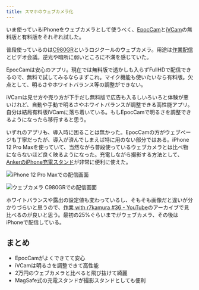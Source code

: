 ```yaml
---
title: スマホのウェブカメラ化
---
```

いま使っているiPhoneをウェブカメラとして使うべく、[EpocCam](https://www.elgato.com/ja/epoccam)と[iVCam](https://www.e2esoft.com/ivcam/)の無料版と有料版をそれぞれ試した。

普段使っているのは[C980GR](https://r7kamura.com/articles/2020-09-23-web-camera)というロジクールのウェブカメラ。用途は[作業配信](https://www.youtube.com/c/r7kamura)とビデオ会議。逆光や暗所に弱いところに不満を感じていた。

EpocCamは安心のアプリ。現在では無料版で透かしも入らずFullHDで配信できるので、無料で試してみるならまずこれ。マイク機能も使いたいなら有料版。欠点として、明るさやホワイトバランス等の調整ができない。

iVCamは見せ方や売り方が下手だし無料版で広告も入るしいろいろと体験が悪いけれど、自動や手動で明るさやホワイトバランスが調整できる高性能アプリ。自分は結局有料版iVCamに落ち着いている。もしEpocCamで明るさを調整できるようになったら移行すると思う。

いずれのアプリも、導入時に困ることは無かった。EpocCamの方がウェブページも丁寧だったが、導入が済んでしまえば特に用のない部分ではある。iPhone 12 Pro Maxを使っていて、当然ながら普段使っているウェブカメラとは比べ物にならないほど良く映るようになった。充電しながら撮影する方法として、[AnkerのiPhone充電スタンド](https://r7kamura.com/articles/2021-09-06-anker-iphone-stand)が非常に便利に使えた。

![](https://lh3.googleusercontent.com/docs/ADP-6oHypZnU2KrQJbmrIbb9lCFrhJtql8_XAtu3w3fglR3DCRylj4mO84MnWqE0NSkmx_68251tpVIWmeD4qQfM1sMho8bA4MxX_QEWVaWHBxDnUChVuGjvfIeC8nnqGY-TC-njsmrOVMzPw5hP5Ja-fkSn-2ObSnhSEIqPEjX_WRNVwDgRh6Fw7WQda-ih_afFG-ghpJ95MJJD9f7a0G5ktyH_AxXXrjdRCmq888tsz-jb3pZKeO61b6kVhXPPViEhITp1im5ASa4ChtwLY-zLuxgs065oI66ArTqfU-K4TxmQKkCZdX9PUNwQMXWulw-4gvyLqCyAuwLBJ2NNNIqgNjYHOS4UlJDeOKPps7K_9LUGt8EL8t4bd9F-2koAwbIGw99aTzSPomX26mabHrIYwatL22ySrc0O8rEQ7EUe2JbHDgOqA2aKUlke9HrcJ1Er-nLA8SjCGVngil8JaDPGFPnn24qlqw7vlOgZYLexJ4evqmlPoyMtYa9X9OD69hZnnoZ8E3dS2wXe6Lmn8rB2lkS5eqDSj3TVFgS3zV8QkE-owCLB1HI5QQGuva0Un5eNnzyp0TTeW2gk_IVTKVXFekZLQa4CtxqOq6HkWyHkN52yqAxhNSaElHvXlbLnPAhmIE4rpoTE30KG-2ceqPlq-B3HeNECEjDxyNZ06UkTEGLNqnNXj7FSFIsgzYDSOkNh_q6Gwa-yGrXYhxyleOqseiw6zvqjcD0v23bGD52s3tyAMAsXCkHkzhFR9OAlSYjioO9k1uu4JmMrSaWn_2cfOkXZ61Y1EjMVTO-NfdiOFWto_2i1xmSYmAJr1eg1oy3f37XjnF87oIzCKl4WAELszLdaRB24BnJCiKwDeFY1qWGmwhUaCm46Xyj33CeQvnlwQS0LszKm8FdRC2zVHCdi_T7YbANqDokjecYFvq_a-cBqJT8U4mluvn1GS9JIaNuMRvUfQSpeHc5phpW8besVcsrrnuee6yCMtIB6HrFBjbJExvpK7b0JJi1lBn-ibUfVD-YYObzMKhnrIO3KbXTPyZDUrT8uRuZ4oOkqre9aIQSD4so1F0oIbo2cteERncxQui_BpvMPICbCgwQG8mkBpv4DgScieGRNPQe9AtKZ9fXuRTxMLbqNz5jwyB4TBFWQk6kb8sO6fCYBNt3uJLcnVo7K2mBvmzXJrD6E16T-ipVXPj3dQ7qae19kBQ26Y3araCCrEUuNstn-ATK0pJuX5v9TW3RLgCtJcLnrni_XnPpAFEZ5 "iPhone 12 Pro Maxでの配信画面")

![](https://lh3.googleusercontent.com/docs/ADP-6oGwuRfKj7ZPd1AUZxex8fvcTCCzppylZFH77raqK1_Ygu-2f8wmMgdpXWOxA6tNldFviV39J5cQVuYEIuzFnva2XSdldJM9LbXkxvR0_UINuYtHOA0aiH2NZERWMA8q_lmqe-yfm69v7QhRvtXqsGgLpR14UdzSioicOa73YWtz5zn3rQu_hu9XVqrSfJ_LsIbHxf0eHSG8UGww9_vu1vRwQktq1fcbC2UZgQ4yNrrV2GpbBVqIhuNBYQ-KXX1-xQbInAEC1DiOZiIkynpwwNX4uBtWbFIcxGu3Ov9dD-tDIxYkNPazAj46aMpW54benZdUSv0FG777ZgQoMwZmjbpc_Gx0ZA59mXC_6gySl7DLpV9QXVJfHePtxMcvhvPpNeA5Tu_XBfM1ScPdfRSnkJajqJSV52wHzgpxOdIg02ZXINWGnuubRRudttZXoUBTokdbpl67xi4n0Jn57Zkk4O4TUXMAy15fh2x0ODhHdPRdz7V6MxQ2Qf8ytYRz6PlIbx_KlwZF8lsY6we0E3oZXocZ4URp6r4DbGMN836-8BGHhydOTFrOjdC-r8Y4X5Jf6UPE3I9JVH-C8f_dTMQh6ZN9VjjN8g5bf3ZbZibBgnew9BVnJC62BFvnQCvAKrJAlaJQ4KZD95760v9K9RLzmPL9196WS6NSSMdfCz3KR_6T_VzBnqpjNROIofxUY1v_b9xNFr1LueAOa1ZKXlgHsVJRr9tmXvaUbryq3G0-YcbQrYUdJwx3fhbsGj7-npEtSD_ZQVTcXEcgT6QvLXJ4kmaHS29HAyB_pgnXI_EM6bVSMlajgwLykHsdYoZRH99bodmer0GxEwNV3OC6j3X1tUzFKaH4ttOF7WE-srqAEHiR8ZzEB5mfORDZYeEbWwvAJZSywV4enAcCpr48hmpTcx_8V35IcYvYKJlSDBtMn0sU_eJvTS_QK523KRHY0lbv6xUJyBqkTakXMna58ktVfJsZc6I8ubYIOgr-1kabe_gz7ZWbLzMmaMcMtg_U7s-3O6C1yDfg0efEfFUTHNvqeS7qjpiR27UwKCQqm3Lr1_GmbpWq2c7psGG3WTjx-sxnGUTLndYuJhVZpS5pG6Dhl9WHeQbZ2z73TnHYl70gJzLUOJUWFAKMZyuT59Mn9PHmkp4r8mf23ADPPCL6EtzzybRNXbyKRBNGVIgk-S78WUztGCGy2PeE_RBFHnJKXYnbbMhtFL9jM99740Gg3lXcrrEuOFtk-M_rEVKFRMDcr-IJ1o62 "ウェブカメラ C980GRでの配信画面")

ホワイトバランスや露出の設定値も変わっているし、そもそも画像だと違いが分かりづらいと思うので、[作業 with r7kamura #36 - YouTube](https://www.youtube.com/watch?v=Nmf0NRTqbyw)のアーカイブで見比べるのが良いと思う。最初の25%ぐらいまでがウェブカメラ、その後はiPhoneで配信している。

まとめ
---

*   EpocCamがよくできてて安心
*   iVCamは明るさを調整できて高性能
*   2万円のウェブカメラと比べると飛び抜けて綺麗
*   MagSafe式の充電スタンドが撮影スタンドとしても便利
